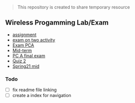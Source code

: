 > This repository is created to share temporary resource  
 

## Wireless Progamming Lab/Exam

- [assignment](./wirelessProgramming/Assignment/)
- [exam on two activity](./wirelessProgramming/exam_onTwoAct/)
- [Exam PCA](./wirelessProgramming/examPCA/)
- [Mid-term](./wirelessProgramming/midXM/)
- [PC A final exam](./wirelessProgramming/PCA_FinalXM/)
- [Quiz 2](./wirelessProgramming/QUiz2/)
- [Spring21 mid](./wirelessProgramming/spring21Mid/)

 
 ### Todo

 - [ ]  fix readme file linking
 - [ ]  create a index for navigation